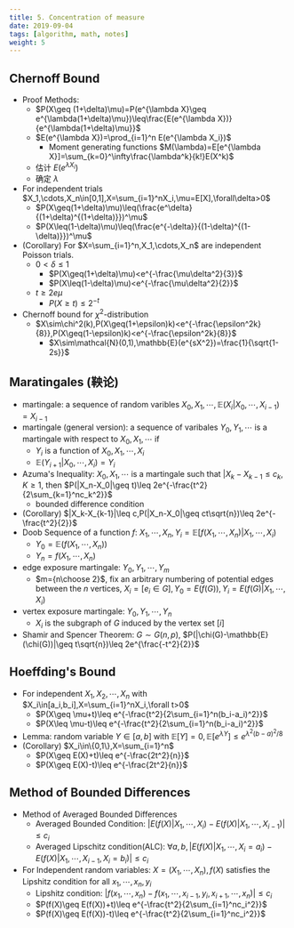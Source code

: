```yaml
---
title: 5. Concentration of measure
date: 2019-09-04
tags: [algorithm, math, notes]
weight: 5
---
```


## Chernoff Bound

* Proof Methods:
  * $P(X\geq (1+\delta)\mu)=P(e^{\lambda X}\geq e^{\lambda(1+\delta)\mu})\leq\frac{E(e^{\lambda X})}{e^{\lambda(1+\delta)\mu}}$
  * $E(e^{\lambda X})=\prod_{i=1}^n E(e^{\lambda X_i})$
    * Moment generating functions $M(\lambda)=E[e^{\lambda X}]=\sum_{k=0}^\infty\frac{\lambda^k}{k!}E(X^k)$
  * 估计 $E(e^{\lambda X_i})$
  * 确定 $\lambda$
* For independent trials $X_1,\cdots,X_n\in[0,1],X=\sum_{i=1}^nX_i,\mu=E[X],\forall\delta>0$
  * $P(X\geq(1+\delta)\mu)\leq(\frac{e^\delta}{(1+\delta)^{(1+\delta)}})^\mu$
  * $P(X\leq(1-\delta)\mu)\leq(\frac{e^{-\delta}}{(1-\delta)^{(1-\delta)}})^\mu$
* (Corollary) For $X=\sum_{i=1}^n,X_1,\cdots,X_n$ are independent Poisson trials.
  * $0<\delta\leq 1$
    * $P(X\geq(1+\delta)\mu)<e^{-\frac{\mu\delta^2}{3}}$
    * $P(X\leq(1-\delta)\mu)<e^{-\frac{\mu\delta^2}{2}}$
  * $t\geq 2e\mu$
    * $P(X\geq t)\leq 2^{-t}$
* Chernoff bound for $\chi^2$-distribution
  * $X\sim\chi^2(k),P(X\geq(1+\epsilon)k)<e^{-\frac{\epsilon^2k}{8}},P(X\geq(1-\epsilon)k)<e^{-\frac{\epsilon^2k}{8}}$
    * $X\sim\mathcal{N}(0,1),\mathbb{E}(e^{sX^2})=\frac{1}{\sqrt{1-2s}}$

## Maratingales (鞅论)

* martingale: a sequence of random varibles $X_0,X_1,\cdots,\mathbb{E}(X_i|X_0,\cdots,X_{i-1})=X_{i-1}$
* martingale (general version): a sequence of varibales $Y_0,Y_1,\cdots$ is a martingale with respect to $X_0,X_1,\cdots$ if
  * $Y_i$ is a function of $X_0,X_1,\cdots,X_i$
  * $\mathbb{E}(Y_{i+1}|X_0,\cdots,X_i)=Y_i$
* Azuma's Inequality: $X_0,X_1,\cdots$ is a martingale such that $|X_k-X_{k-1}\leq c_k,K\geq 1$, then $P(|X_n-X_0|\geq t)\leq 2e^{-\frac{t^2}{2\sum_{k=1}^nc_k^2}}$
  * bounded difference condition
* (Corollary) $|X_k-X_{k-1}|\leq c,P(|X_n-X_0|\geq ct\sqrt{n})\leq 2e^{-\frac{t^2}{2}}$
* Doob Sequence of a function $f$: $X_1,\cdots,X_n,Y_i=\mathbb{E}[f(X_1,\cdots,X_n)|X_1,\cdots,X_i)$
  * $Y_0=\mathbb{E}(f(X_1,\cdots,X_n))$
  * $Y_n=f(X_1,\cdots,X_n)$
* edge exposure martingale: $Y_0,Y_1,\cdots,Y_m$
  * $m={n\choose 2}$, fix an arbitrary numbering of potential edges between the $n$ vertices, $X_i=[e_i\in G],Y_0=E(f(G)),Y_i=E(f(G)|X_1,\cdots,X_i)$
* vertex exposure martingale: $Y_0,Y_1,\cdots,Y_n$
  * $X_i$ is the subgraph of $G$ induced by the vertex set $[i]$
* Shamir and Spencer Theorem: $G\sim G(n,p)$, $P(|\chi(G)-\mathbb{E}(\chi(G))|\geq t\sqrt{n})\leq 2e^{\frac{-t^2}{2}}$

## Hoeffding's Bound

* For independent $X_1,X_2,\cdots,X_n$ with $X_i\in[a_i,b_i],X=\sum_{i=1}^nX_i,\forall t>0$
  * $P(X\geq \mu+t)\leq e^{-\frac{t^2}{2\sum_{i=1}^n(b_i-a_i)^2}}$
  * $P(X\leq \mu-t)\leq e^{-\frac{t^2}{2\sum_{i=1}^n(b_i-a_i)^2}}$
* Lemma: random variable $Y\in[a,b]$ with $\mathbb{E}[Y]=0,\mathbb{E}[e^{\lambda Y}]\leq e^{\lambda^2(b-a)^2/8}$
* (Corollary) $X_i\in\{0,1\},X=\sum_{i=1}^n$
  * $P(X\geq E(X)+t)\leq e^{-\frac{2t^2}{n}}$
  * $P(X\geq E(X)-t)\leq e^{-\frac{2t^2}{n}}$

## Method of Bounded Differences

* Method of Averaged Bounded Differences
  * Averaged Bounded Condition: $|E(f(X)|X_1,\cdots,X_i)-E(f(X)|X_1,\cdots,X_{i-1})|\leq c_i$
  * Averaged Lipschitz condition(ALC): $\forall a,b, |E(f(X)|X_1,\cdots,X_i=a_i)-E(f(X)|X_1,\cdots,X_{i-1},X_i=b_i)|\leq c_i$
* For Independent random variables: $X=(X_1,\cdots,X_n), f(X)$ satisfies the Lipshitz condition for all $x_1,\cdots,x_n,y_i$
  * Lipshitz condition: $|f(x_1,\cdots,x_n)-f(x_1,\cdots,x_{i-1},y_i,x_{i+1},\cdots,x_n)|\leq c_i$
  * $P(f(X)\geq E(f(X))+t)\leq e^{-\frac{t^2}{2\sum_{i=1}^nc_i^2}}$
  * $P(f(X)\geq E(f(X))-t)\leq e^{-\frac{t^2}{2\sum_{i=1}^nc_i^2}}$
